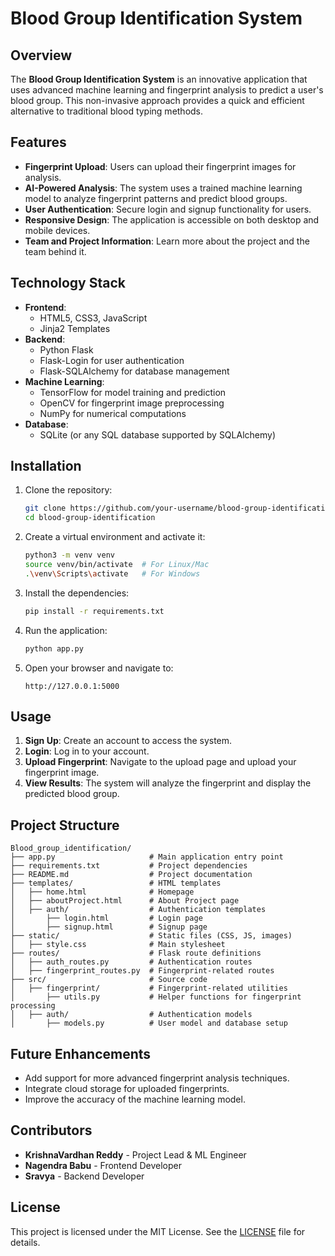 # Blood Group Identification System

## Overview
The **Blood Group Identification System** is an innovative application that uses advanced machine learning and fingerprint analysis to predict a user's blood group. This non-invasive approach provides a quick and efficient alternative to traditional blood typing methods.

## Features
- **Fingerprint Upload**: Users can upload their fingerprint images for analysis.
- **AI-Powered Analysis**: The system uses a trained machine learning model to analyze fingerprint patterns and predict blood groups.
- **User Authentication**: Secure login and signup functionality for users.
- **Responsive Design**: The application is accessible on both desktop and mobile devices.
- **Team and Project Information**: Learn more about the project and the team behind it.

## Technology Stack
- **Frontend**:
  - HTML5, CSS3, JavaScript
  - Jinja2 Templates
- **Backend**:
  - Python Flask
  - Flask-Login for user authentication
  - Flask-SQLAlchemy for database management
- **Machine Learning**:
  - TensorFlow for model training and prediction
  - OpenCV for fingerprint image preprocessing
  - NumPy for numerical computations
- **Database**:
  - SQLite (or any SQL database supported by SQLAlchemy)

## Installation
1. Clone the repository:
   ```bash
   git clone https://github.com/your-username/blood-group-identification.git
   cd blood-group-identification
   ```

2. Create a virtual environment and activate it:
   ```bash
   python3 -m venv venv
   source venv/bin/activate  # For Linux/Mac
   .\venv\Scripts\activate   # For Windows
   ```

3. Install the dependencies:
   ```bash
   pip install -r requirements.txt
   ```

4. Run the application:
   ```bash
   python app.py
   ```

5. Open your browser and navigate to:
   ```
   http://127.0.0.1:5000
   ```

## Usage
1. **Sign Up**: Create an account to access the system.
2. **Login**: Log in to your account.
3. **Upload Fingerprint**: Navigate to the upload page and upload your fingerprint image.
4. **View Results**: The system will analyze the fingerprint and display the predicted blood group.

## Project Structure
```
Blood_group_identification/
├── app.py                     # Main application entry point
├── requirements.txt           # Project dependencies
├── README.md                  # Project documentation
├── templates/                 # HTML templates
│   ├── home.html              # Homepage
│   ├── aboutProject.html      # About Project page
│   ├── auth/                  # Authentication templates
│       ├── login.html         # Login page
│       ├── signup.html        # Signup page
├── static/                    # Static files (CSS, JS, images)
│   ├── style.css              # Main stylesheet
├── routes/                    # Flask route definitions
│   ├── auth_routes.py         # Authentication routes
│   ├── fingerprint_routes.py  # Fingerprint-related routes
├── src/                       # Source code
│   ├── fingerprint/           # Fingerprint-related utilities
│       ├── utils.py           # Helper functions for fingerprint processing
│   ├── auth/                  # Authentication models
│       ├── models.py          # User model and database setup
```

## Future Enhancements
- Add support for more advanced fingerprint analysis techniques.
- Integrate cloud storage for uploaded fingerprints.
- Improve the accuracy of the machine learning model.

## Contributors
- **KrishnaVardhan Reddy** - Project Lead & ML Engineer
- **Nagendra Babu** - Frontend Developer
- **Sravya** - Backend Developer

## License
This project is licensed under the MIT License. See the [LICENSE](LICENSE) file for details.